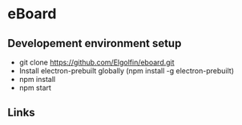 # eBoard

## Developement environment setup

- git clone https://github.com/Elgolfin/eboard.git
- Install electron-prebuilt globally (npm install -g electron-prebuilt)
- npm install
- npm start

## Links